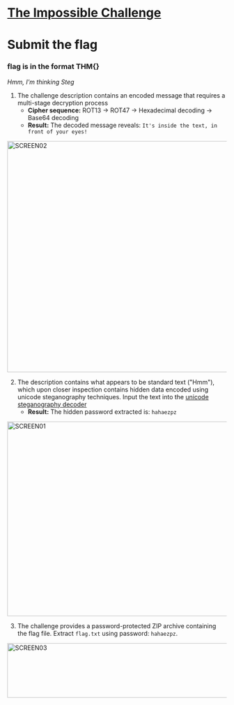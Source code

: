 # [The Impossible Challenge](https://tryhackme.com/room/theimpossiblechallenge)

# Submit the flag

### flag is in the format THM{}

_Hmm, I'm thinking Steg_

1. The challenge description contains an encoded message that requires a multi-stage decryption process
   - **Cipher sequence:** ROT13 → ROT47 → Hexadecimal decoding → Base64 decoding
   - **Result:** The decoded message reveals: `It's inside the text, in front of your eyes!`

<img width="1678" height="530" alt="SCREEN02" src="https://github.com/user-attachments/assets/8a107b79-807f-405d-bd78-3fc7f115bab5" />

2. The description contains what appears to be standard text ("Hmm"), which upon closer inspection contains hidden data encoded using unicode steganography techniques. Input the text into the [unicode steganography decoder](https://330k.github.io/misc_tools/unicode_steganography.html)
   - **Result:** The hidden password extracted is: `hahaezpz`

<img width="1358" height="446" alt="SCREEN01" src="https://github.com/user-attachments/assets/ad4124a5-3eff-4e3c-9401-126451ae43dd" />

3. The challenge provides a password-protected ZIP archive containing the flag file. Extract `flag.txt` using password: `hahaezpz`.

<img width="652" height="125" alt="SCREEN03" src="https://github.com/user-attachments/assets/44aec7ea-4095-415f-a28c-9a08bfabf289" />
